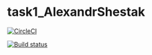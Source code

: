 # task1_AlexandrShestak

[![CircleCI](https://circleci.com/gh/AlexandrShestak/task1_AlexandrShestak.svg?style=svg)](https://circleci.com/gh/AlexandrShestak/task1_AlexandrShestak)

[![Build status](https://build.appcenter.ms/v0.1/apps/b56e6ef7-cb89-4136-9ad2-0b7832b93f36/branches/dev/badge)](https://appcenter.ms)

